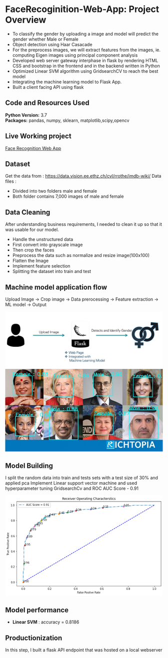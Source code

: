 # FaceRecoginition-Web-App: Project Overview 
* To classify the gender by uploading a image and model will predict the gender whether Male or Female 
* Object detection using Haar Casacade 
* For the preprocess images, we will extract features from the images, ie. computing Eigen images using principal component analysis 
* Developed web server gateway interphase in flask by rendering HTML CSS and bootstrap in the frontend and in the backend written in Python
* Optimized Linear SVM algorithm using GridsearchCV to reach the best model
* Integrating the machine learning model to Flask App.
* Built a client facing API using flask


## Code and Resources Used 
**Python Version:** 3.7  
**Packages:** pandas, numpy, sklearn, matplotlib,scipy,opencv

## Live Working project
[Face Recognition Web App](http://169.63.212.53:8085/)

## Dataset
Get the data from : https://data.vision.ee.ethz.ch/cvl/rrothe/imdb-wiki/
Data files :
* Divided into two folders male and female
* Both folder contains 7,000 images of male and female

## Data Cleaning
After understanding business requirements, I needed to clean it up so that it was usable for our model.

* Handle the unstructured data
* First convert into grayscale image 
*	Then crop the faces
*	Preprocess the data such as normalize and resize image(100x100) 
* Flatten the Image
* Implement feature selection
* Splitting the dataset into train and test 
  

## Machine model application flow

Upload Image -> Crop image -> Data prerocessing -> Feature extraction -> ML model -> Output

![alt text](https://github.com/vaibhavt14/FaceRecoginition-Web-App/blob/main/images/002.PNG "Objective of business")
![alt text](https://github.com/vaibhavt14/FaceRecoginition-Web-App/blob/main/test.jpg "Gender prediction")


## Model Building 

I split the random data into train and tests sets with a test size of 30% and applied pca 
Implement Linear support vector machine and used hyperparameter tuning GridsearchCv and ROC
AUC Score - 0.91

![alt text](https://github.com/vaibhavt14/FaceRecoginition-Web-App/blob/main/roc.png "ROC")


## Model performance

*	**Linear SVM** : accuracy = 0.8186


## Productionization 
In this step, I built a flask API endpoint that was hosted on a local webserver 






